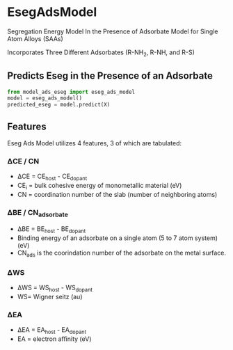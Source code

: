 # EsegAdsModel
Segregation Energy Model In the Presence of Adsorbate Model for Single Atom Alloys (SAAs)

Incorporates Three Different Adsorbates (R-NH<sub>2</sub>, R-NH, and R-S) 


## Predicts Eseg in the Presence of an Adsorbate

```python
from model_ads_eseg import eseg_ads_model
model = eseg_ads_model()
predicted_eseg = model.predict(X)
```

## Features

Eseg Ads Model utilizes 4 features, 3 of which are tabulated:

### ΔCE / CN
- ΔCE = CE<sub>host</sub> - CE<sub>dopant</sub>
- CE<sub>i</sub> = bulk cohesive energy of monometallic material (eV)
- CN = coordination number of the slab (number of neighboring atoms)

### ΔBE / CN<sub>adsorbate</sub>
- ΔBE = BE<sub>host</sub> - BE<sub>dopant</sub>
- Binding energy of an adsorbate on a single atom (5 to 7 atom system) (eV)
- CN<sub>ads</sub> is the coorindation number of the adsorbate on the metal surface. 

### ΔWS
- ΔWS = WS<sub>host</sub> - WS<sub>dopant</sub>
- WS= Wigner seitz (au)

### ΔEA
- ΔEA = EA<sub>host</sub> - EA<sub>dopant</sub>
- EA = electron affinity (eV)





